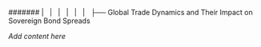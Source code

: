 ####### |   |   |   |   |   |   ├── Global Trade Dynamics and Their Impact on Sovereign Bond Spreads

*Add content here*